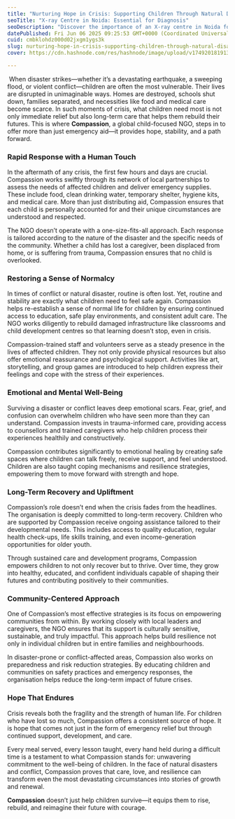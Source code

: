 ```yaml
---
title: "Nurturing Hope in Crisis: Supporting Children Through Natural Disasters and Conflict"
seoTitle: "X-ray Centre in Noida: Essential for Diagnosis"
seoDescription: "Discover the importance of an X-ray centre in Noida for accurate medical diagnosis. Ensure better health with timely and effective imaging services."
datePublished: Fri Jun 06 2025 09:25:53 GMT+0000 (Coordinated Universal Time)
cuid: cmbklohdz000d02jxgm1ygs3k
slug: nurturing-hope-in-crisis-supporting-children-through-natural-disasters-and-conflict
cover: https://cdn.hashnode.com/res/hashnode/image/upload/v1749201819136/0a1be4e0-83e8-4fe9-990f-b0b8f18297ea.jpeg

---
```


 When disaster strikes—whether it’s a devastating earthquake, a sweeping flood, or violent conflict—children are often the most vulnerable. Their lives are disrupted in unimaginable ways. Homes are destroyed, schools shut down, families separated, and necessities like food and medical care become scarce. In such moments of crisis, what children need most is not only immediate relief but also long-term care that helps them rebuild their futures. This is where **Compassion**, a global child-focused NGO, steps in to offer more than just emergency aid—it provides hope, stability, and a path forward.

### **Rapid Response with a Human Touch**

In the aftermath of any crisis, the first few hours and days are crucial. Compassion works swiftly through its network of local partnerships to assess the needs of affected children and deliver emergency supplies. These include food, clean drinking water, temporary shelter, hygiene kits, and medical care. More than just distributing aid, Compassion ensures that each child is personally accounted for and their unique circumstances are understood and respected.

The NGO doesn’t operate with a one-size-fits-all approach. Each response is tailored according to the nature of the disaster and the specific needs of the community. Whether a child has lost a caregiver, been displaced from home, or is suffering from trauma, Compassion ensures that no child is overlooked.

### **Restoring a Sense of Normalcy**

In times of conflict or natural disaster, routine is often lost. Yet, routine and stability are exactly what children need to feel safe again. Compassion helps re-establish a sense of normal life for children by ensuring continued access to education, safe play environments, and consistent adult care. The NGO works diligently to rebuild damaged infrastructure like classrooms and child development centres so that learning doesn’t stop, even in crisis.

Compassion-trained staff and volunteers serve as a steady presence in the lives of affected children. They not only provide physical resources but also offer emotional reassurance and psychological support. Activities like art, storytelling, and group games are introduced to help children express their feelings and cope with the stress of their experiences.

### **Emotional and Mental Well-Being**

Surviving a disaster or conflict leaves deep emotional scars. Fear, grief, and confusion can overwhelm children who have seen more than they can understand. Compassion invests in trauma-informed care, providing access to counsellors and trained caregivers who help children process their experiences healthily and constructively.

Compassion contributes significantly to emotional healing by creating safe spaces where children can talk freely, receive support, and feel understood. Children are also taught coping mechanisms and resilience strategies, empowering them to move forward with strength and hope.

### **Long-Term Recovery and Upliftment**

Compassion’s role doesn’t end when the crisis fades from the headlines. The organisation is deeply committed to long-term recovery. Children who are supported by Compassion receive ongoing assistance tailored to their developmental needs. This includes access to quality education, regular health check-ups, life skills training, and even income-generation opportunities for older youth.

Through sustained care and development programs, Compassion empowers children to not only recover but to thrive. Over time, they grow into healthy, educated, and confident individuals capable of shaping their futures and contributing positively to their communities.

### **Community-Centered Approach**

One of Compassion’s most effective strategies is its focus on empowering communities from within. By working closely with local leaders and caregivers, the NGO ensures that its support is culturally sensitive, sustainable, and truly impactful. This approach helps build resilience not only in individual children but in entire families and neighbourhoods.

In disaster-prone or conflict-affected areas, Compassion also works on preparedness and risk reduction strategies. By educating children and communities on safety practices and emergency responses, the organisation helps reduce the long-term impact of future crises.

### **Hope That Endures**

Crisis reveals both the fragility and the strength of human life. For children who have lost so much, Compassion offers a consistent source of hope. It is hope that comes not just in the form of emergency relief but through continued support, development, and care.

Every meal served, every lesson taught, every hand held during a difficult time is a testament to what Compassion stands for: unwavering commitment to the well-being of children. In the face of natural disasters and conflict, Compassion proves that care, love, and resilience can transform even the most devastating circumstances into stories of growth and renewal.

**Compassion** doesn’t just help children survive—it equips them to rise, rebuild, and reimagine their future with courage.
